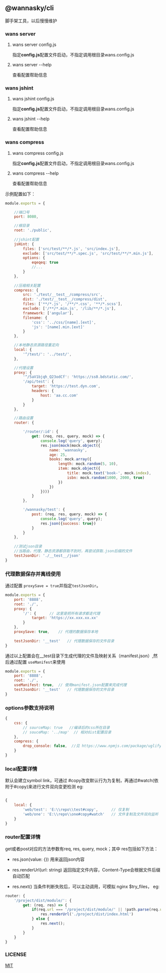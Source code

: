 ## @wannasky/cli
脚手架工具，以后慢慢维护

### wans server

1. wans server config.js
   
   指定**config.js**配置文件启动，不指定调用根目录wans.config.js

2. wans server --help

    查看配置帮助信息
    
    
### wans jshint

1. wans jshint config.js
   
   指定**config.js**配置文件启动，不指定调用根目录wans.config.js

2. wans jshint --help

    查看配置帮助信息
    
### wans compress

1. wans compress config.js
   
   指定**config.js**配置文件启动，不指定调用根目录wans.config.js

2. wans compress --help

    查看配置帮助信息

示例配置如下：
```javascript
module.exports = {

    //端口号
    port: 8080,

    //根目录
    root: './public',
    
    //jshint配置
    jsHint: {
        files: ['src/test/**/*.js', 'src/index.js'],
        exclude: ['src/test/**/*.spec.js', 'src/test/**/*.min.js'],
        options: {
            eqeqeq: true
            //...
        }
    },
    
    //压缩相关配置
    compress: {
        src: './test/__test__/compress/src',
        dist: './test/__test__/compress/dist',
        files: ['**/*.js', '/**/*.css', '**/*.scss'],
        exclude: ['/**/*.min.js', '/lib/**/*.js'],
        framework: ['angular'],
        filename: {
            'css': '../css/[name].[ext]',
            'js': '[name].min.[ext]'
        }
    },

    //本地静态资源路径重定向
    local: {
        '^/test/': '../test/',
    },

    //代理设置
    proxy: {
        '^/5aV1bjqh_Q23odCf': 'https://ss0.bdstatic.com/',
        '/api/test': {
            target: 'https://test.dyn.com',
            headers: {
                host: 'aa.cc.com'
            }
        }
    },

    //路由设置
    router: {

        '/router/:id': {
            get: (req, res, query, mock) => {
                console.log('query', query);
                res.json(mock(mock.object({
                    name: 'wannasky',
                    age: 25,
                    books: mock.array({
                        length: mock.random(5, 10),
                        item: mock.object({
                            title: mock.text('book-', mock.index),
                            isbn: mock.random(1000, 2000, true)
                        })
                    })
                })))
            }
        },

        '/wannasky/test': {
            post: (req, res, query, mock) => {
                console.log('query', query);
                res.json({success: true})
            }
        }
    },
    
    //测试json目录
    //当路由，代理，静态资源都获取不到时，再尝试获取.json后缀的文件
    testJsonDir: './__test__/json'
}
```

### 代理数据保存并离线使用

通过配置 `proxySave = true`并指定`testJsonDir`。

```javascript
module.exports = {
    port: '8888',
    root: './',
    proxy: {
        '/': {      // 这里是把所有请求都走代理
            target: 'https://xx.xxx.xx.xx'
        }
    },
    proxySave: true,    // 代理的数据保存本地
    
    testJsonDir: '__test'   // 代理数据保存的文件目录
}
```

通过以上配置会在__test目录下生成代理的文件及映射关系（manifest.json）,然后通过配置 `useManifest`来使用

```javascript
module.exports = {
    port: '8888',
    root: './',
    useManifest: true,  // 使用manifest.json配置来完成代理    
    testJsonDir: '__test'   // 代理数据保存的文件目录
}
```
### options参数支持说明

```javascript
{
    css: {
        // sourceMap: true   //编译后的css所在目录
        // souceMap: '../map'  // 相对dist配置目录
    },
    compress: {
        drop_console: false,  //见 https://www.npmjs.com/package/uglify-js
    }
}
```

### local配置详情

默认会建立symbol link，可通过 #copy改变默认行为为复制，再通过#watch(依附于#copy)来进行文件双向变更检测 eg:

```javascript

{
    local: {
        'web/test': 'E:\\repo\\test#copy',      // 仅复制 
        'web/one': 'E:\\repo\\one#copy#watch'   // 文件复制及文件双向监听
    }    
}

```



### router配置详情

get或者post对应的方法参数有req, res, query, mock；其中 res包括如下方法：

+ res.json(value: {})  用来返回json内容

+ res.renderUrl(url: string) 返回指定文件内容，Content-Type会根据文件后缀自动匹配

+ res.next() 当条件判断失败后，可以主动调用，可模拟 nginx $try_files， eg:

```javascript
router: {
    '/project/dist/module/': {
        get: (req, res) => {
            if(req.url === '/project/dist/module/' || !path.parse(req.url).ext) {
                res.renderUrl('./project/dist/index.html')
            } else {
                res.next();
            }
        }
    }
}
```

### LICENSE
[MIT](LICENSE)
